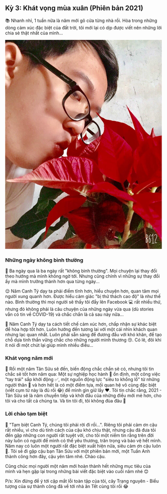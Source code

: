 ## Kỳ 3: Khát vọng mùa xuân (Phiên bản 2021)

📚 Nhanh nhỉ, 1 tuần nữa là năm mới gõ cửa từng nhà rồi. Hòa trong những dòng cảm xúc đặc biệt của đất trời, tôi mới lại có dịp được viết nên những lời chia sẻ thật nhất của mình...

![Spring Stories](../../../../public/images/posts/2021/02-16-SpringStories-2021-01/SpringStories3.jpg)

### Những ngày không bình thường

📆 Ba ngày qua là ba ngày rất "không bình thường". Mọi chuyện lại thay đổi theo hướng mà mình không ngờ tới. Nhưng cũng chính vì những sự thay đổi ấy mà mình trưởng thành hơn qua từng ngày...

😌 Năm Canh Tý dạy ta phải điềm tĩnh hơn, hiểu chuyện hơn, quan tâm mọi người xung quanh hơn. Được hiểu cảm giác "bị thử thách cao độ" là như thế nào. Bình thường thì mọi người sẽ thấy tôi đẩy lên Facebook 💻 rất nhiều thứ, nhưng đó không phải là câu chuyện của những ngày vừa qua (dù stories vẫn có tin về COVID-19) và chắc chắn là cả sau này nữa...

🌿 Năm Canh Tý dạy ta cách tiết chế cảm xúc hơn, chấp nhận sự khác biệt để hòa hợp tốt hơn. Luôn hướng đến tương lai với một cái nhìn khách quan nhưng lạc quan nhất. Luôn phải sẵn sàng để đương đầu với khó khăn, để tạo chỗ dựa tinh thần vững chắc cho những người mình thương 😚. Có lẽ, đôi khi ít nói đi một chút lại giúp mình nhiều điều...

### Khát vọng năm mới

🌺 Rồi một năm Tân Sửu sẽ đến, biến động chắc chắn sẽ có, nhưng tôi tin chắc sẽ tốt hơn năm qua: Một sự nghiệp học hành 🏫 ổn định, một công việc "tay trái" sắp khởi động ✅, một nguồn động lực "siêu to khổng lồ" từ những người thân 🏡 và hơn hết là có một điểm tựa, mối quan hệ vô cùng đặc biệt (viết cụm từ này là đủ rồi 😂) để mình gìn giữ lấy ❤️. Tôi tin chắc rằng, 2021 - Tân Sửu sẽ là năm chuyển tiếp và khởi đầu của những điều mới mẻ hơn, cho tôi và cho tất cả chúng ta. Và tin tôi đi, tôi không đùa đâu 🎉

### Lời chào tạm biệt

🌸 "Tạm biệt Canh Tý, chúng tôi phải rời đi rồi...". Riêng tôi phải cảm ơn cậu rất nhiều, vì cho dù tính cách của cậu khó chịu thật, nhưng cậu đã đưa tôi đến gặp những con người rất tuyệt vời, cho tôi một niềm tin rằng trên đời này luôn có người để mình có thể yêu thương, trân trọng và bảo vệ hết mình. Năm nay có luôn một người rất đặc biệt xuất hiện nữa, siêu cảm ơn cậu luôn 🥰. Tôi sẽ đi gặp cậu bạn Tân Sửu với một phiên bản mới, một Tuấn Anh thành công hơn đây, cậu yên tâm nhé. Chào cậu.

Cũng chúc mọi người một năm mới hoàn thành hết những mục tiêu của mình và hẹn gặp lại trong những bài viết đặc biệt vào cuối năm nhé 😊

P/s: Xin đừng để ý tới cặp mắt lỗi toàn tập của tôi, cây Trạng nguyên - Biểu tượng của sự thành công đã về tới nhà ăn Tết cùng tôi rồi 😂
